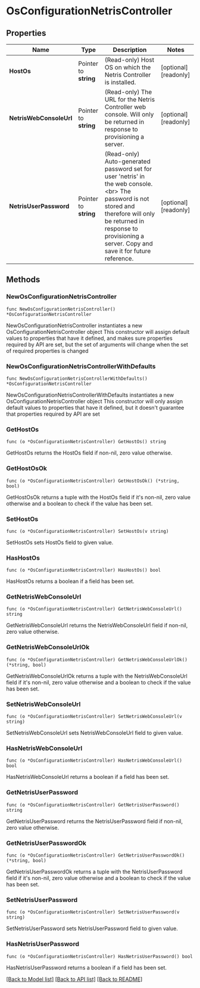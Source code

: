 # OsConfigurationNetrisController

## Properties

Name | Type | Description | Notes
------------ | ------------- | ------------- | -------------
**HostOs** | Pointer to **string** | (Read-only) Host OS on which the Netris Controller is installed. | [optional] [readonly] 
**NetrisWebConsoleUrl** | Pointer to **string** | (Read-only) The URL for the Netris Controller web console. Will only be returned in response to provisioning a server. | [optional] [readonly] 
**NetrisUserPassword** | Pointer to **string** | (Read-only) Auto-generated password set for user &#39;netris&#39; in the web console.&lt;br&gt;  The password is not stored and therefore will only be returned in response to provisioning a server. Copy and save it for future reference. | [optional] [readonly] 

## Methods

### NewOsConfigurationNetrisController

`func NewOsConfigurationNetrisController() *OsConfigurationNetrisController`

NewOsConfigurationNetrisController instantiates a new OsConfigurationNetrisController object
This constructor will assign default values to properties that have it defined,
and makes sure properties required by API are set, but the set of arguments
will change when the set of required properties is changed

### NewOsConfigurationNetrisControllerWithDefaults

`func NewOsConfigurationNetrisControllerWithDefaults() *OsConfigurationNetrisController`

NewOsConfigurationNetrisControllerWithDefaults instantiates a new OsConfigurationNetrisController object
This constructor will only assign default values to properties that have it defined,
but it doesn't guarantee that properties required by API are set

### GetHostOs

`func (o *OsConfigurationNetrisController) GetHostOs() string`

GetHostOs returns the HostOs field if non-nil, zero value otherwise.

### GetHostOsOk

`func (o *OsConfigurationNetrisController) GetHostOsOk() (*string, bool)`

GetHostOsOk returns a tuple with the HostOs field if it's non-nil, zero value otherwise
and a boolean to check if the value has been set.

### SetHostOs

`func (o *OsConfigurationNetrisController) SetHostOs(v string)`

SetHostOs sets HostOs field to given value.

### HasHostOs

`func (o *OsConfigurationNetrisController) HasHostOs() bool`

HasHostOs returns a boolean if a field has been set.

### GetNetrisWebConsoleUrl

`func (o *OsConfigurationNetrisController) GetNetrisWebConsoleUrl() string`

GetNetrisWebConsoleUrl returns the NetrisWebConsoleUrl field if non-nil, zero value otherwise.

### GetNetrisWebConsoleUrlOk

`func (o *OsConfigurationNetrisController) GetNetrisWebConsoleUrlOk() (*string, bool)`

GetNetrisWebConsoleUrlOk returns a tuple with the NetrisWebConsoleUrl field if it's non-nil, zero value otherwise
and a boolean to check if the value has been set.

### SetNetrisWebConsoleUrl

`func (o *OsConfigurationNetrisController) SetNetrisWebConsoleUrl(v string)`

SetNetrisWebConsoleUrl sets NetrisWebConsoleUrl field to given value.

### HasNetrisWebConsoleUrl

`func (o *OsConfigurationNetrisController) HasNetrisWebConsoleUrl() bool`

HasNetrisWebConsoleUrl returns a boolean if a field has been set.

### GetNetrisUserPassword

`func (o *OsConfigurationNetrisController) GetNetrisUserPassword() string`

GetNetrisUserPassword returns the NetrisUserPassword field if non-nil, zero value otherwise.

### GetNetrisUserPasswordOk

`func (o *OsConfigurationNetrisController) GetNetrisUserPasswordOk() (*string, bool)`

GetNetrisUserPasswordOk returns a tuple with the NetrisUserPassword field if it's non-nil, zero value otherwise
and a boolean to check if the value has been set.

### SetNetrisUserPassword

`func (o *OsConfigurationNetrisController) SetNetrisUserPassword(v string)`

SetNetrisUserPassword sets NetrisUserPassword field to given value.

### HasNetrisUserPassword

`func (o *OsConfigurationNetrisController) HasNetrisUserPassword() bool`

HasNetrisUserPassword returns a boolean if a field has been set.


[[Back to Model list]](../README.md#documentation-for-models) [[Back to API list]](../README.md#documentation-for-api-endpoints) [[Back to README]](../README.md)


